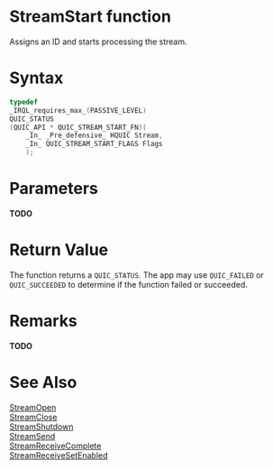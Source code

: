 StreamStart function
======

Assigns an ID and starts processing the stream.

# Syntax

```C
typedef
_IRQL_requires_max_(PASSIVE_LEVEL)
QUIC_STATUS
(QUIC_API * QUIC_STREAM_START_FN)(
    _In_ _Pre_defensive_ HQUIC Stream,
    _In_ QUIC_STREAM_START_FLAGS Flags
    );
```

# Parameters

**TODO**

# Return Value

The function returns a `QUIC_STATUS`. The app may use `QUIC_FAILED` or `QUIC_SUCCEEDED` to determine if the function failed or succeeded.

# Remarks

**TODO**

# See Also

[StreamOpen](StreamOpen.md)<br>
[StreamClose](StreamClose.md)<br>
[StreamShutdown](StreamShutdown.md)<br>
[StreamSend](StreamSend.md)<br>
[StreamReceiveComplete](StreamReceiveComplete.md)<br>
[StreamReceiveSetEnabled](StreamReceiveSetEnabled.md)<br>
